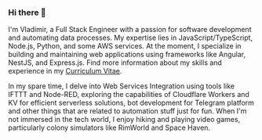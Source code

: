 ### Hi there 👋

I'm Vladimir, a Full Stack Engineer with a passion for software development and automating data processes. My expertise lies in JavaScript/TypeScript, Node.js, Python, and some AWS services. At the moment, I specialize in building and maintaining web applications using frameworks like Angular, NestJS, and Express.js. Find more information about my skills and experience in my [Curriculum Vitae](https://enginerd.io/cv/).

In my spare time, I delve into Web Services Integration using tools like IFTTT and Node-RED, exploring the capabilities of Cloudflare Workers and KV for efficient serverless solutions, bot development for Telegram platform and other things that are related to automation stuff just for fun. When I'm not immersed in the tech world, I enjoy hiking and playing video games, particularly colony simulators like RimWorld and Space Haven.
